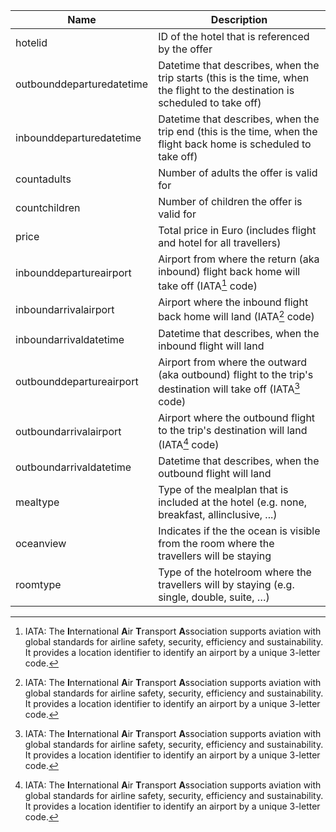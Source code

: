 | Name                      | Description                                                                                                                   |
|---------------------------|-------------------------------------------------------------------------------------------------------------------------------|
| hotelid                   | ID of the hotel that is referenced by the offer                                                                               |
| outbounddeparturedatetime | Datetime that describes, when the trip starts (this is the time, when the flight to the destination is scheduled to take off) |
| inbounddeparturedatetime  | Datetime that describes, when the trip end (this is the time, when the flight back home is scheduled to take off)             |
| countadults               | Number of adults the offer is valid for                                                                                       |
| countchildren             | Number of children the offer is valid for                                                                                     |
| price                     | Total price in Euro (includes flight and hotel for all travellers)                                                            |
| inbounddepartureairport   | Airport from where the return (aka inbound) flight back home will take off (IATA[^1] code)                                    |
| inboundarrivalairport     | Airport where the inbound flight back home will land (IATA[^1] code)                                                          |
| inboundarrivaldatetime    | Datetime that describes, when the inbound flight will land                                                                    |
| outbounddepartureairport  | Airport from where the outward (aka outbound) flight to the trip's destination will take off (IATA[^1] code)                  |
| outboundarrivalairport    | Airport where the outbound flight to the trip's destination will land (IATA[^1] code)                                         |
| outboundarrivaldatetime   | Datetime that describes, when the outbound flight will land                                                                   |
| mealtype                  | Type of the mealplan that is included at the hotel (e.g. none, breakfast, allinclusive, ...)                                  |
| oceanview                 | Indicates if the the ocean is visible from the room where the travellers will be staying                                      |
| roomtype                  | Type of the hotelroom where the travellers will by staying (e.g. single, double, suite, …)                                    |

[^1]: IATA: The **I**nternational **A**ir **T**ransport **A**ssociation supports aviation with global standards for airline safety, security, efficiency and sustainability. 
It provides a location identifier to identify an airport by a unique 3-letter code.